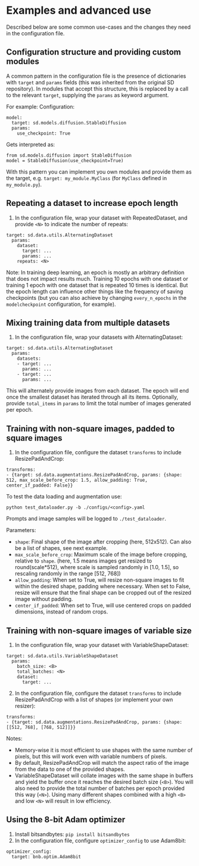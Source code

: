 # Examples and advanced use
Described below are some common use-cases and the changes they need in the configuration file.

## Configuration structure and providing custom modules
A common pattern in the configuration file is the presence of dictionaries with `target` and `params` fields (this was inherited from the original SD repository). In modules that accept this structure, this is replaced by a call to the relevant `target`, supplying the `params` as keyword argument.

For example:
Configuration:
```
model:
  target: sd.models.diffusion.StableDiffusion
  params:
    use_checkpoint: True
```
Gets interpreted as:
```
from sd.models.diffusion import StableDiffusion
model = StableDiffusion(use_checkpoint=True)
```

With this pattern you can implement you own modules and provide them as the target, e.g. `target: my_module.MyClass` (for `MyClass` defined in `my_module.py`).

## Repeating a dataset to increase epoch length
1. In the configuration file, wrap your dataset with RepeatedDataset, and provide `<N>` to indicate the number of repeats:
```
target: sd.data.utils.AlternatingDataset
  params:
    dataset:
      target: ...
      params: ...
    repeats: <N>
```

Note: In training deep learning, an epoch is mostly an arbitrary definition that does not impact results much. Training 10 epochs with one dataset or training 1 epoch with one dataset that is repeated 10 times is identical. But the epoch length can influence other things like the frequency of saving checkpoints (but you can also achieve by changing `every_n_epochs` in the `modelcheckpoint` configuration, for example).

## Mixing training data from multiple datasets
1. In the configuration file, wrap your datasets with AlternatingDataset:
```
target: sd.data.utils.AlternatingDataset
  params:
    datasets:
    - target: ...
      params: ...
    - target: ...
      params: ...
```

This will alternately provide images from each dataset. The epoch will end once the smallest dataset has iterated through all its items. Optionally, provide `total_items` in `params` to limit the total number of images generated per epoch.

## Training with non-square images, padded to square images
1. In the configuration file, configure the dataset `transforms` to include ResizePadAndCrop:
```
transforms:
- {target: sd.data.augmentations.ResizePadAndCrop, params: {shape: 512, max_scale_before_crop: 1.5, allow_padding: True, center_if_padded: False}}
```

To test the data loading and augmentation use:
```
python test_dataloader.py -b ./configs/<config>.yaml
```
Prompts and image samples will be logged to `./test_dataloader`.

Parameters:
- `shape`: Final shape of the image after cropping (here, 512x512). Can also be a list of shapes, see next example.
- `max_scale_before_crop`: Maximum scale of the image before cropping, relative to `shape`. (here, 1.5 means images get resized to round(scale\*512), where scale is sampled randomly in [1.0, 1.5], so rescaling randomly in the range [512, 768])
- `allow_padding`: When set to True, will resize non-square images to fit within the desired shape, padding where necessary. When set to False, resize will ensure that the final shape can be cropped out of the resized image without padding.
- `center_if_padded`: When set to True, will use centered crops on padded dimensions, instead of random crops.

## Training with non-square images of variable size
1. In the configuration file, wrap your dataset with VariableShapeDataset:
```
target: sd.data.utils.VariableShapeDataset
  params:
    batch_size: <B>
    total_batches: <N>
    dataset:
      target: ...
```
2. In the configuration file, configure the dataset `transforms` to include ResizePadAndCrop with a list of shapes (or implement your own resizer):
```
transforms:
- {target: sd.data.augmentations.ResizePadAndCrop, params: {shape: [[512, 768], [768, 512]]}}
```

Notes:
- Memory-wise it is most efficient to use shapes with the same number of pixels, but this will work even with variable numbers of pixels.
- By default, ResizePadAndCrop will match the aspect ratio of the image from the data to one of the provided shapes.
- VariableShapeDataset will collate images with the same shape in buffers and yield the buffer once it reaches the desired batch size (`<B>`). You will also need to provide the total number of batches per epoch provided this way (`<N>`). Using many different shapes combined with a high `<B>` and low `<N>` will result in low efficiency.

## Using the 8-bit Adam optimizer
1. Install bitsandbytes: ```pip install bitsandbytes```
2. In the configuration file, configure `optimizer_config` to use Adam8bit:
```
optimizer_config:
  target: bnb.optim.Adam8bit
```
